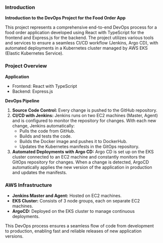 ### Introduction

**Introduction to the DevOps Project for the Food Order App**

This project represents a comprehensive end-to-end DevOps process for a food order application developed using React with TypeScript for the frontend and Express.js for the backend. The project utilizes various tools and services to ensure a seamless CI/CD workflow (Jenkins, Argo CD), with automated deployments in a Kubernetes cluster managed by AWS EKS (Elastic Kubernetes Service).

### Project Overview

**Application**
- Frontend: React with TypeScript
- Backend: Express.js

**DevOps Pipeline**

1. **Source Code Control:** Every change is pushed to the GitHub repository.
2. **CI/CD with Jenkins:** Jenkins runs on two EC2 machines (Master, Agent) and is configured to monitor the repository for changes. With each new change, Jenkins automatically:
   - Pulls the code from GitHub.
   - Builds and tests the code.
   - Builds the Docker image and pushes it to DockerHub.
   - Updates the Kubernetes manifests in the GitOps repository.
3. **Automated Deployments with Argo CD:** Argo CD is set up on the EKS cluster connected to an EC2 machine and constantly monitors the GitOps repository for changes. When a change is detected, ArgoCD automatically applies the new version of the application in production and updates the manifests.

### AWS Infrastructure

- **Jenkins Master and Agent:** Hosted on EC2 machines.
- **EKS Cluster:** Consists of 3 node groups, each on separate EC2 machines.
- **ArgoCD:** Deployed on the EKS cluster to manage continuous deployments.

This DevOps process ensures a seamless flow of code from development to production, enabling fast and reliable releases of new application versions.
